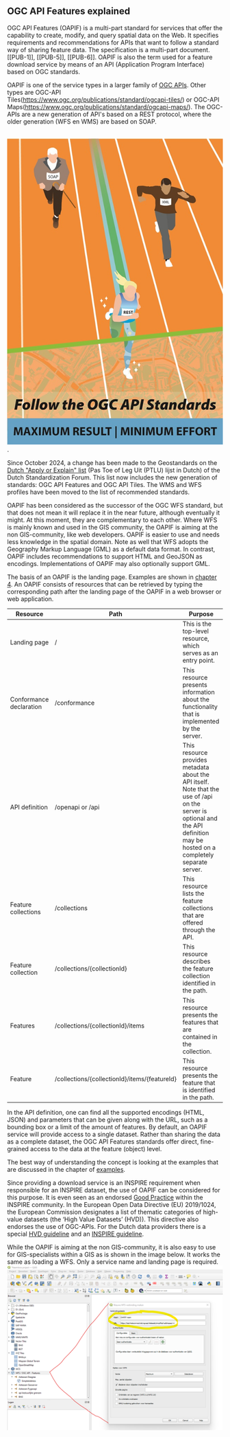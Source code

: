 ## OGC API Features explained

OGC API Features (OAPIF) is a multi-part standard for services that offer the capability to create, modify, and query spatial data on the Web. 
It specifies requirements and recommendations for APIs that want to follow a standard way of sharing feature data. 
The specification is a multi-part document. [[PUB-1]], [[PUB-5]], [[PUB-6]].
OAPIF is also the term used for a feature download service by means of an API (Application Program Interface) based on OGC standards. 

OAPIF is one of the service types in a larger family of [OGC APIs](https://www.ogc.org/publications/). 
Other types are OGC-API Tiles(https://www.ogc.org/publications/standard/ogcapi-tiles/) or OGC-API Maps(https://www.ogc.org/publications/standard/ogcapi-maps/). 
The OGC-APIs are a new generation of API's based on a REST protocol, where the older generation (WFS en WMS) are based on SOAP.  

&nbsp;![OGC-APIs](media/OGC-APIs.jpg "A new generation of geoservices: OGC-APIs").

Since October 2024, a change has been made to the Geostandards on the [Dutch "Apply or Explain" list](https://www.geonovum.nl/over-geonovum/actueel/rest-api-design-rules-op-pas-toe-leg-uit-lijst) (Pas Toe of Leg Uit (PTLU) lijst in Dutch) of the Dutch Standardization Forum. 
This list now includes the new generation of standards: OGC API Features and OGC API Tiles. The WMS and WFS profiles have been moved to the list of recommended standards.

OAPIF has been considered as the successor of the OGC WFS standard, but that does not mean it will replace it in the near future, although eventually it might.
At this moment, they are complementary to each other. Where WFS is mainly known and used in the GIS community, the OAPIF is aiming at the non GIS-community, like web developers. 
OAPIF is easier to use and needs less knowledge in the spatial domain.
Note as well that WFS adopts the Geography Markup Language (GML) as a default data format. In contrast, OAPIF includes recommendations to support HTML and GeoJSON as encodings.
Implementations of OAPIF may also optionally support GML.

The basis of an OAPIF is the landing page. Examples are shown in [chapter 4](https://geonovum.github.io/ogc-api-features-guideline/#H04).
An OAPIF consists of resources that can be retrieved by typing the corresponding path after the landing page of the OAPIF in a web browser or web application.
 
|Resource|Path|Purpose|
|--------|----|-------|
|Landing page|/|This is the top-level resource, which serves as an entry point.|
|Conformance declaration|/conformance|This resource presents information about the functionality that is implemented by the server.|
|API definition|/openapi or /api |This resource provides metadata about the API itself. Note that the use of /api on the server is optional and the API definition may be hosted on a completely separate server.|
|Feature collections|/collections|This resource lists the feature collections that are offered through the API.|
|Feature collection|/collections/{collectionId}|This resource describes the feature collection identified in the path.|
|Features|/collections/{collectionId}/items|This resource presents the features that are contained in the collection.|
|Feature|/collections/{collectionId}/items/{featureId}|This resource presents the feature that is identified in the path.|

In the API definition, one can find all the supported encodings (HTML, JSON) and parameters that can be given along with the URL, such as a bounding box or a limit of the amount of features.
By default, an OAPIF service will provide access to a single dataset.
Rather than sharing the data as a complete dataset, the OGC API Features standards offer direct, fine-grained access to the data at the feature (object) level.

The best way of understanding the concept is looking at the examples that are discussed in the chapter of [examples](#H04).

Since providing a download service is an INSPIRE requirement when responsible for an INSPIRE dataset, the use of OAPIF can be considered for this purpose.
It is even seen as an endorsed <a href="https://inspire.ec.europa.eu/portfolio/good-practice-library/" target="_blank">Good Practice</a> within the INSPIRE community.
In the European Open Data Directive (EU) 2019/1024, the European Commission designates a list of thematic categories of high-value datasets (the ‘High Value Datasets’ (HVD)). This directive also endorses the use of OGC-APIs.
For the Dutch data providers there is a special [HVD guideline](https://docs.geostandaarden.nl/eu/handreiking-hvd/#289E9E05) and an [INSPIRE guideline](https://docs.geostandaarden.nl/eu/INSPIRE-handreiking/).

While the OAPIF is aiming at the non GIS-community, it is also easy to use for GIS-specialists within a GIS as is shown in the image below.
It works the same as loading a WFS. Only a service name and landing page is required. 
&nbsp;![GIS-example](media/GIS-example.png "Example of using OAPIF in QGIS")




